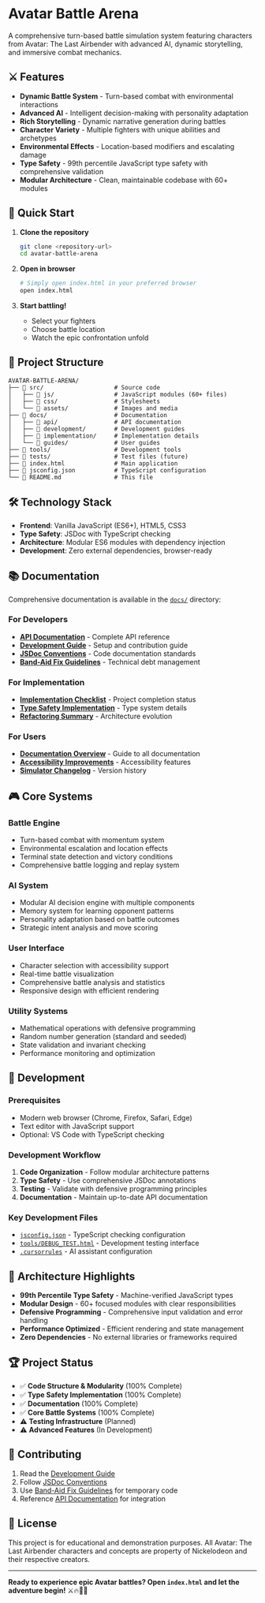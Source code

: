 # Avatar Battle Arena

A comprehensive turn-based battle simulation system featuring characters from Avatar: The Last Airbender with advanced AI, dynamic storytelling, and immersive combat mechanics.

## ⚔️ **Features**

- **Dynamic Battle System** - Turn-based combat with environmental interactions
- **Advanced AI** - Intelligent decision-making with personality adaptation  
- **Rich Storytelling** - Dynamic narrative generation during battles
- **Character Variety** - Multiple fighters with unique abilities and archetypes
- **Environmental Effects** - Location-based modifiers and escalating damage
- **Type Safety** - 99th percentile JavaScript type safety with comprehensive validation
- **Modular Architecture** - Clean, maintainable codebase with 60+ modules

## 🚀 **Quick Start**

1. **Clone the repository**
   ```bash
   git clone <repository-url>
   cd avatar-battle-arena
   ```

2. **Open in browser**
   ```bash
   # Simply open index.html in your preferred browser
   open index.html
   ```

3. **Start battling!**
   - Select your fighters
   - Choose battle location
   - Watch the epic confrontation unfold

## 📁 **Project Structure**

```
AVATAR-BATTLE-ARENA/
├── 📁 src/                    # Source code
│   ├── 📁 js/                 # JavaScript modules (60+ files)
│   ├── 📁 css/                # Stylesheets
│   └── 📁 assets/             # Images and media
├── 📁 docs/                   # Documentation
│   ├── 📁 api/                # API documentation
│   ├── 📁 development/        # Development guides
│   ├── 📁 implementation/     # Implementation details
│   └── 📁 guides/             # User guides
├── 📁 tools/                  # Development tools
├── 📁 tests/                  # Test files (future)
├── 📄 index.html              # Main application
├── 📄 jsconfig.json           # TypeScript configuration
└── 📄 README.md               # This file
```

## 🛠️ **Technology Stack**

- **Frontend**: Vanilla JavaScript (ES6+), HTML5, CSS3
- **Type Safety**: JSDoc with TypeScript checking
- **Architecture**: Modular ES6 modules with dependency injection
- **Development**: Zero external dependencies, browser-ready

## 📚 **Documentation**

Comprehensive documentation is available in the [`docs/`](docs/) directory:

### **For Developers**
- **[API Documentation](docs/api/API_DOCUMENTATION.md)** - Complete API reference
- **[Development Guide](docs/development/DEVELOPMENT_GUIDE.md)** - Setup and contribution guide
- **[JSDoc Conventions](docs/development/JSDOC_CONVENTIONS.md)** - Code documentation standards
- **[Band-Aid Fix Guidelines](docs/development/BAND_AID_FIX_GUIDELINES.md)** - Technical debt management

### **For Implementation**
- **[Implementation Checklist](docs/implementation/IMPLEMENTATION_CHECKLIST.md)** - Project completion status
- **[Type Safety Implementation](docs/implementation/TYPE_SAFETY_IMPLEMENTATION.md)** - Type system details
- **[Refactoring Summary](docs/implementation/REFACTORING_SUMMARY.md)** - Architecture evolution

### **For Users**
- **[Documentation Overview](docs/guides/DOCUMENTATION_OVERVIEW.md)** - Guide to all documentation
- **[Accessibility Improvements](docs/guides/ACCESSIBILITY_IMPROVEMENT_PLAN.md)** - Accessibility features
- **[Simulator Changelog](docs/guides/SIMULATOR_CHANGELOG.md)** - Version history

## 🎮 **Core Systems**

### **Battle Engine**
- Turn-based combat with momentum system
- Environmental escalation and location effects
- Terminal state detection and victory conditions
- Comprehensive battle logging and replay system

### **AI System** 
- Modular AI decision engine with multiple components
- Memory system for learning opponent patterns
- Personality adaptation based on battle outcomes
- Strategic intent analysis and move scoring

### **User Interface**
- Character selection with accessibility support
- Real-time battle visualization
- Comprehensive battle analysis and statistics
- Responsive design with efficient rendering

### **Utility Systems**
- Mathematical operations with defensive programming
- Random number generation (standard and seeded)
- State validation and invariant checking
- Performance monitoring and optimization

## 🔧 **Development**

### **Prerequisites**
- Modern web browser (Chrome, Firefox, Safari, Edge)
- Text editor with JavaScript support
- Optional: VS Code with TypeScript checking

### **Development Workflow**
1. **Code Organization** - Follow modular architecture patterns
2. **Type Safety** - Use comprehensive JSDoc annotations
3. **Testing** - Validate with defensive programming principles
4. **Documentation** - Maintain up-to-date API documentation

### **Key Development Files**
- [`jsconfig.json`](jsconfig.json) - TypeScript checking configuration
- [`tools/DEBUG_TEST.html`](tools/DEBUG_TEST.html) - Development testing interface
- [`.cursorrules`](.cursorrules) - AI assistant configuration

## 🎯 **Architecture Highlights**

- **99th Percentile Type Safety** - Machine-verified JavaScript types
- **Modular Design** - 60+ focused modules with clear responsibilities
- **Defensive Programming** - Comprehensive input validation and error handling
- **Performance Optimized** - Efficient rendering and state management
- **Zero Dependencies** - No external libraries or frameworks required

## 🏆 **Project Status**

- ✅ **Code Structure & Modularity** (100% Complete)
- ✅ **Type Safety Implementation** (100% Complete) 
- ✅ **Documentation** (100% Complete)
- ✅ **Core Battle Systems** (100% Complete)
- ⚠️ **Testing Infrastructure** (Planned)
- ⚠️ **Advanced Features** (In Development)

## 🤝 **Contributing**

1. Read the [Development Guide](docs/development/DEVELOPMENT_GUIDE.md)
2. Follow [JSDoc Conventions](docs/development/JSDOC_CONVENTIONS.md)
3. Use [Band-Aid Fix Guidelines](docs/development/BAND_AID_FIX_GUIDELINES.md) for temporary code
4. Reference [API Documentation](docs/api/API_DOCUMENTATION.md) for integration

## 📄 **License**

This project is for educational and demonstration purposes. All Avatar: The Last Airbender characters and concepts are property of Nickelodeon and their respective creators.

---

**Ready to experience epic Avatar battles? Open `index.html` and let the adventure begin!** ⚔️🔥💨🌊 
